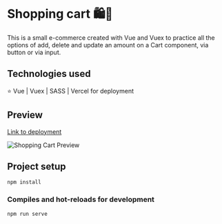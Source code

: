 # Shopping cart 🛍️🛒

This is a small e-commerce created with Vue and Vuex to practice all the options of add, delete and update an amount on a Cart component, via button or via input.

## Technologies used
⭐ Vue | Vuex | SASS | Vercel for deployment

## Preview

[Link to deployment](https://shopping-cart-gules-nine.vercel.app/)

![Shopping Cart Preview](https://i.ibb.co/bPKdWzV/quizgame.gif)

## Project setup
```
npm install
```

### Compiles and hot-reloads for development
```
npm run serve
```

